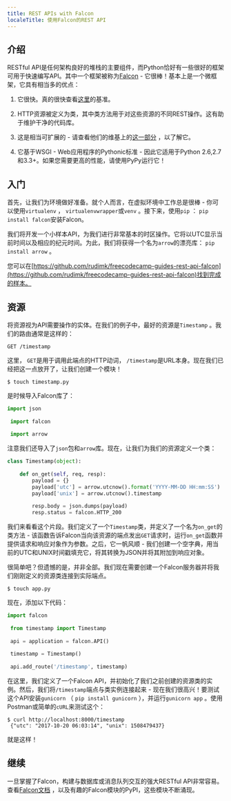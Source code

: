 ```yaml
---
title: REST APIs with Falcon
localeTitle: 使用Falcon的REST API
---
```

## 介绍

RESTful API是任何架构良好的堆栈的主要组件，而Python恰好有一些很好的框架可用于快速编写API。其中一个框架被称为[Falcon](https://falconframework.org) - 它很棒！基本上是一个微框架，它具有相当多的优点：

1.  它很快。真的很快查看[这里](https://falconframework.org/#sectionBenchmarks)的基准。
    
2.  HTTP资源被定义为类，其中类方法用于对这些资源的不同REST操作。这有助于维护干净的代码库。
    
3.  这是相当可扩展的 - 请查看他们的维基上的[这一部分](https://github.com/falconry/falcon/wiki/Complementary-Packages) ，以了解它。
    
4.  它基于WSGI - Web应用程序的Pythonic标准 - 因此它适用于Python 2.6,2.7和3.3+。如果您需要更高的性能，请使用PyPy运行它！
    

## 入门

首先，让我们为环境做好准备。就个人而言，在虚拟环境中工作总是很棒 - 你可以使用`virtualenv` ， `virtualenvwrapper`或`venv` 。接下来，使用`pip` ： `pip install falcon`安装Falcon。

我们将开发一个小样本API，为我们进行非常基本的时区操作。它将以UTC显示当前时间以及相应的纪元时间。为此，我们将获得一个名为`arrow`的漂亮库： `pip install arrow` 。

您可以在[https://github.com/rudimk/freecodecamp-guides-rest-api-falcon](https://github.com/rudimk/freecodecamp-guides-rest-api-falcon)找到完成的样本。

## 资源

将资源视为API需要操作的实体。在我们的例子中，最好的资源是`Timestamp` 。我们的路由通常是这样的：
```
GET /timestamp 
```

这里， `GET`是用于调用此端点的HTTP动词， `/timestamp`是URL本身。现在我们已经把这一点放开了，让我们创建一个模块！

`$ touch timestamp.py`

是时候导入Falcon库了：

```python
import json 
 
 import falcon 
 
 import arrow 
```

注意我们还导入了`json`包和`arrow`库。现在，让我们为我们的资源定义一个类：

```python
class Timestamp(object): 
 
    def on_get(self, req, resp): 
        payload = {} 
        payload['utc'] = arrow.utcnow().format('YYYY-MM-DD HH:mm:SS') 
        payload['unix'] = arrow.utcnow().timestamp 
 
        resp.body = json.dumps(payload) 
        resp.status = falcon.HTTP_200 
```

我们来看看这个片段。我们定义了一个`Timestamp`类，并定义了一个名为`on_get`的类方法 - 该函数告诉Falcon当向该资源的端点发出`GET`请求时，运行`on_get`函数并提供请求和响应对象作为参数。之后，它一帆风顺 - 我们创建一个空字典，用当前的UTC和UNIX时间戳填充它，将其转换为JSON并将其附加到响应对象。

很简单吧？但遗憾的是，并非全部。我们现在需要创建一个Falcon服务器并将我们刚刚定义的资源类连接到实际端点。

`$ touch app.py`

现在，添加以下代码：

```python
import falcon 
 
 from timestamp import Timestamp 
 
 api = application = falcon.API() 
 
 timestamp = Timestamp() 
 
 api.add_route('/timestamp', timestamp) 
```

在这里，我们定义了一个Falcon API，并初始化了我们之前创建的资源类的实例。然后，我们将`/timestamp`端点与类实例连接起来 - 现在我们很高兴！要测试这个API安装`gunicorn` （ `pip install gunicorn` ），并运行`gunicorn app` 。使用Postman或简单的`cURL`来测试这个：
```
$ curl http://localhost:8000/timestamp 
 {"utc": "2017-10-20 06:03:14", "unix": 1508479437} 
```

就是这样！

## 继续

一旦掌握了Falcon，构建与数据库或消息队列交互的强大RESTful API非常容易。查看[Falcon文档](https://falcon.readthedocs.io/en/stable/index.html) ，以及有趣的Falcon模块的PyPI，这些模块不断涌现。